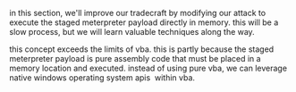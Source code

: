
in this section, we'll improve our tradecraft by modifying our attack to execute the staged meterpreter payload directly in memory. this will be a slow process, but we will learn valuable techniques along the way.

this concept exceeds the limits of vba. this is partly because the staged meterpreter payload is pure assembly code that must be placed in a memory location and executed. instead of using pure vba, we can leverage native windows operating system apis  within vba.